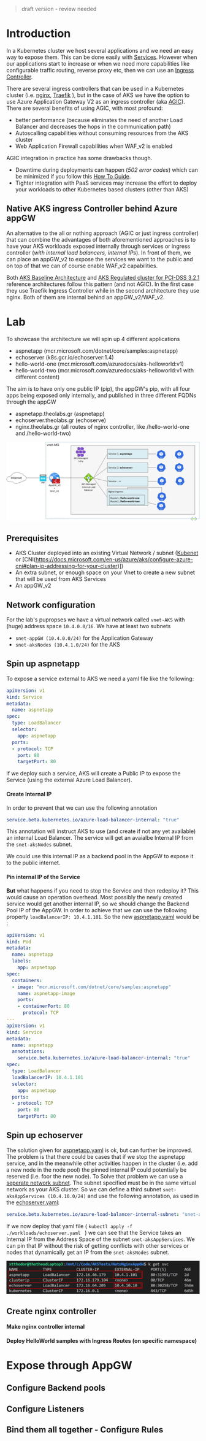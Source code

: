 > draft version - review needed

# Introduction
In a Kubernetes cluster we host several applications and we need an easy way to expose them. This can be done easily with [Services](https://kubernetes.io/docs/concepts/services-networking/service/). However when our applications start to increase or when we need more capabilities like configurable traffic routing, reverse proxy etc, then we can use an [Ingress Controller](https://kubernetes.io/docs/concepts/services-networking/ingress/).

There are several ingress controllers that can be used in a Kubernetes cluster (i.e. [nginx](https://kubernetes.github.io/ingress-nginx/deploy/#azure), [Traefik](https://doc.traefik.io/traefik/providers/kubernetes-ingress/) ), but in the case of AKS we have the option to use Azure Application Gateway V2 as an ingress controller (aka [AGIC](https://docs.microsoft.com/en-us/azure/application-gateway/ingress-controller-overview)). There are several benefits of using AGIC, with most profound:
- better performance (because eliminates the need of another Load Balancer and decreases the hops in the communication path) 
- Autoscalling capabilities without consuming resources from the AKS cluster
- Web Application Firewall capabilities when WAF_v2 is enabled

AGIC integration in practice has some drawbacks though. 
- Downtime during deployments can happen (*502 error codes*) which can be minimized if you follow this [How To Guide](https://github.com/Azure/application-gateway-kubernetes-ingress/blob/master/docs/how-tos/minimize-downtime-during-deployments.md#minimizing-downtime-during-deployments).
- Tighter integration with PaaS services may increase the effort to deploy your workloads to other Kubernetes based clusters (other than AKS) 

## Native AKS ingress Controller behind Azure appGW
An alternative to the all or nothing approach (AGIC or just ingress controller) that can combine the advantages of both aforementioned approaches is to have your AKS workloads exposed internally through services or ingress controller (_with internal load balancers, internal IPs_). In front of them, we can place an appGW_v2 to expose the services we want to the public and on top of that we can of course enable WAF_v2 capabilities. 

Both [AKS Baseline Architecture](https://github.com/mspnp/aks-baseline#core-architecture-components) and [AKS Regulated cluster for PCI-DSS 3.2.1](https://github.com/mspnp/aks-baseline-regulated#workload-https-request-flow) reference architectures follow this pattern (and not AGIC). In the first case they use Traefik Ingress Controller while in the second architecture they use nginx. Both of them are internal behind an appGW_v2/WAF_v2. 

# Lab
To showcase the architecture we will spin up 4 different applications
- aspnetapp (mcr.microsoft.com/dotnet/core/samples:aspnetapp)
- echoserver (k8s.gcr.io/echoserver:1.4)
- hello-world-one (mcr.microsoft.com/azuredocs/aks-helloworld:v1)
- hello-world-two (mcr.microsoft.com/azuredocs/aks-helloworld:v1 with different content)

The aim is to have only one public IP (pip), the appGW's pip, with all four apps being exposed only internally, and published in three different FQDNs through the appGW
- aspnetapp.theolabs.gr (aspnetapp)
- echoserver.theolabs.gr (echoserve)
- nginx.theolabs.gr (all routes of nginx controller, like /hello-world-one and /hello-world-two)

![Apps and Routes through AppGW](resources/01-Apps_Routes.jpg)

## Prerequisites
- AKS Cluster deployed into an existing Virtual Network / subnet ([Kubenet](https://docs.microsoft.com/en-us/azure/aks/configure-kubenet#overview-of-kubenet-networking-with-your-own-subnet) or [CNI(https://docs.microsoft.com/en-us/azure/aks/configure-azure-cni#plan-ip-addressing-for-your-cluster)])
- An extra subnet, or enough space on your Vnet to create a new subnet that will be used from AKS Services
- An appGW_v2

## Network configuration
For the lab's pupropses we have a virtual network called ```vnet-AKS``` with (huge) address space ```10.4.0.0/16```. We have at least two subnets
- ```snet-appGW (10.4.0.0/24)``` for the Application Gateway
- ```snet-aksNodes (10.4.1.0/24)``` for the AKS 

## Spin up aspnetapp
To expose a service external to AKS we need a yaml file like the following:
``` yaml
apiVersion: v1
kind: Service
metadata:
  name: aspnetapp
spec:
  type: LoadBalancer
  selector:
    app: aspnetapp
  ports:
  - protocol: TCP
    port: 80
    targetPort: 80
```
if we deploy such a service, AKS will create a Public IP to expose the Service (using the external Azure Load Balancer). 

#### Create Internal IP
In order to prevent that we can use the following annotation 
``` yaml
service.beta.kubernetes.io/azure-load-balancer-internal: "true"  
```
This annotation will instruct AKS to use (and create if not any yet available) an internal Load Balancer. The service will get an avaialbe Internal IP from the ```snet-aksNodes``` subnet. 

We could use this internal IP as a backend pool in the AppGW to expose it to the public internet. 

#### Pin internal IP of the Service
__But__ what happens if you need to stop the Service and then redeploy it? This would cause an operation overhead. Most possibly the newly created service would get another internal IP, so we should change the Backend Pool IP of the AppGW.
In order to achieve that we can use the following property ``` loadBalancerIP: 10.4.1.101 ```. So the new [aspnetapp.yaml](workloads/aspnetapp.yaml) would be : 
``` yaml 
apiVersion: v1
kind: Pod
metadata:
  name: aspnetapp
  labels:
    app: aspnetapp
spec:
  containers:
  - image: "mcr.microsoft.com/dotnet/core/samples:aspnetapp"
    name: aspnetapp-image
    ports:
    - containerPort: 80
      protocol: TCP
---
apiVersion: v1
kind: Service
metadata:
  name: aspnetapp
  annotations:
    service.beta.kubernetes.io/azure-load-balancer-internal: "true"  
spec:
  type: LoadBalancer
  loadBalancerIP: 10.4.1.101
  selector:
    app: aspnetapp
  ports:
  - protocol: TCP
    port: 80
    targetPort: 80
```

## Spin up echoserver
The solution given for [aspnetapp.yaml](workloads/aspnetapp.yaml) is ok, but can further be improved. The problem is that there could be cases that if we stop the aspnetapp service, and in the meanwhile other activities happen in the cluster (i.e. add a new node in the node pool) the pinned internal IP could potentially be reserved (i.e. foor the new node). To Solve that problem we can use a [seperate network subnet](https://docs.microsoft.com/en-us/azure/aks/internal-lb#specify-a-different-subnet). The subnet specified must be in the same virtual network as your AKS cluster. So we can define a third subnet ```snet-aksAppServices (10.4.10.0/24)``` and use the following annotation, as used in the [echoserver.yaml](workloads/echoserver.yaml):
```yaml
service.beta.kubernetes.io/azure-load-balancer-internal-subnet: "snet-aksAppServices"
```
If we now deploy that yaml file ( ```kubectl apply -f ./workloads/echoserver.yaml ``` )  we can see that the Service takes an Internal IP from the Address Space of the subnet ```snet-aksAppServices```. We can pin that IP without the risk of getting conflicts with other services or nodes that dynamically get an IP from the ```snet-aksNodes``` subnet.

![Servcies with Internal IPs from different Subnets](resources/ServicesInternalIPs.png)

## Create nginx controller

#### Make nginx controller internal

#### Deploy HelloWorld samples with Ingress Routes (on specific namespace)



# Expose through AppGW

## Configure Backend pools

## Configure Listeners

## Bind them all together - Configure Rules
